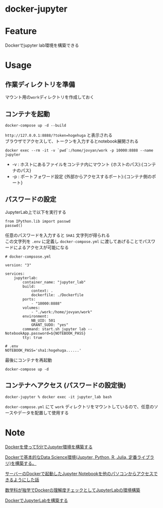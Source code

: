 # docker-jupyter

# Feature
Dockerでjupyter lab環境を構築できる

# Usage
## 作業ディレクトリを準備
マウント用の`work`ディレクトリを作成しておく

## コンテナを起動
```
docker-compose up -d --build
```
`http://127.0.0.1:8888/?token=hogehuga` と表示される  
ブラウザでアクセスして、トークンを入力するとnotebook展開される

```
docker exec --rm -it -v `pwd`:/home/jovyan/work -p 10000:8888 --name jupyter
```
- -v : ホストにあるファイルをコンテナ内にマウント {ホストのパス}:{コンテナのパス}
- -p : ポートフォワード設定 {外部からアクセスするポート}:{コンテナ側のポート}

## パスワードの設定
JupyterLab上で以下を実行する
```
from IPython.lib import passwd
passwd()
```
任意のパスワードを入力すると `SHA1` 文字列が得られる  
この文字列を `.env` に定義し `docker-compose.yml` に渡してあげることでパスワードによるアクセスが可能になる  
```
# docker-compsose.yml

version: "3"

services:
    jupyterlab:
        container_name: "jupyter_lab"
        build:
            context: .
            dockerfile: ./Dockerfile
        ports:
            - "10000:8888"
        volumes:
            - "./work:/home/jovyan/work"
        environment: 
            NB_UID: 501
            GRANT_SUDO: "yes"
        command: start.sh jupyter lab --NotebookApp.password=${NOTEBOOK_PASS}
        tty: true
```
```
# .env
NOTEBOOK_PASS='sha1:hogehuga......'
```
最後にコンテナを再起動
```
docker-compose up -d
```


## コンテナへアクセス (パスワードの設定後)
```
docker-jupyter % docker exec -it jupyter_lab bash
```

`docker-compose.yml` にて `work` ディレクトリをマウントしているので、任意のソースやデータを配置して使用する


# Note
[Dockerを使って5分でJupyter環境を構築する](https://qiita.com/fuku_tech/items/6752b00770552bf4f46b)

[Dockerで基本的なData Science環境(Jupyter, Python, R, Julia, 定番ライブラリ)を構築する。](https://qiita.com/y4m3/items/c2703d4e131e05084b7b)

[サーバーのDockerで起動したJupyter Notebookを他のパソコンからアクセスできるようにした話](https://qiita.com/yamasakih/items/d23ac0bf773e9b1b4d9d)

[数学科が独学でDockerの理解度チェックとしてJupyterLabの環境構築](https://qiita.com/kiwamizamurai/items/1cf2bcae7df2cd396767)

[DockerでJupyterLabを構築する](https://qiita.com/muk-ai/items/a147cfd2cafc57420b15)

